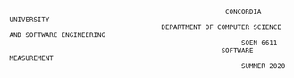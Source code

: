                                                           CONCORDIA UNIVERSITY
                                          DEPARTMENT OF COMPUTER SCIENCE AND SOFTWARE ENGINEERING
                                                              SOEN 6611
                                                         SOFTWARE MEASUREMENT
                                                              SUMMER 2020
